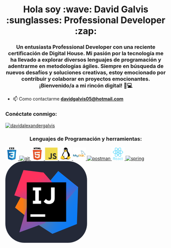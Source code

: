 <h1 align="center">Hola soy :wave: David Galvis :sunglasses: Professional Developer :zap:</h1>
<h3 align="center">Un entusiasta Professional Developer con una reciente certificación de Digital House. Mi pasión por la tecnología me ha llevado a explorar diversos lenguajes de programación y adentrarme en metodologías ágiles. Siempre en búsqueda de nuevos desafíos y soluciones creativas, estoy emocionado por contribuir y colaborar en proyectos emocionantes. ¡Bienvenido/a a mi rincón digital! 🚀💻</h3>

- 📫 Como contactarme **davidgalvis05@hotmail.com**

<h3 align="left">Conéctate conmigo:</h3>
<p align="left">
<a href="https://linkedin.com/in/davidalexandergalvis" target="blank"><img align="center" src="https://raw.githubusercontent.com/rahuldkjain/github-profile-readme-generator/master/src/images/icons/Social/linked-in-alt.svg" alt="davidalexandergalvis" height="30" width="40" /></a>
</p>

<h3 align="center">Lenguajes de Programación y herramientas:</h3>
<p align="left"> <a href="https://www.w3schools.com/css/" target="_blank" rel="noreferrer"> <img src="https://raw.githubusercontent.com/devicons/devicon/master/icons/css3/css3-original-wordmark.svg" alt="css3" width="40" height="40"/> </a> <a href="https://git-scm.com/" target="_blank" rel="noreferrer"> <img src="https://www.vectorlogo.zone/logos/git-scm/git-scm-icon.svg" alt="git" width="40" height="40"/> </a> <a href="https://www.w3.org/html/" target="_blank" rel="noreferrer"> <img src="https://raw.githubusercontent.com/devicons/devicon/master/icons/html5/html5-original-wordmark.svg" alt="html5" width="40" height="40"/> </a> <a href="https://developer.mozilla.org/en-US/docs/Web/JavaScript" target="_blank" rel="noreferrer"> <img src="https://raw.githubusercontent.com/devicons/devicon/master/icons/javascript/javascript-original.svg" alt="javascript" width="40" height="40"/> </a> <a href="https://www.linux.org/" target="_blank" rel="noreferrer"> <img src="https://raw.githubusercontent.com/devicons/devicon/master/icons/linux/linux-original.svg" alt="linux" width="40" height="40"/> </a> <a href="https://www.mysql.com/" target="_blank" rel="noreferrer"> <img src="https://raw.githubusercontent.com/devicons/devicon/master/icons/mysql/mysql-original-wordmark.svg" alt="mysql" width="40" height="40"/> </a> <a href="https://postman.com" target="_blank" rel="noreferrer"> <img src="https://www.vectorlogo.zone/logos/getpostman/getpostman-icon.svg" alt="postman" width="40" height="40"/> </a> <a href="https://reactjs.org/" target="_blank" rel="noreferrer"> <img src="https://raw.githubusercontent.com/devicons/devicon/master/icons/react/react-original-wordmark.svg" alt="react" width="40" height="40"/> </a> <a href="https://spring.io/" target="_blank" rel="noreferrer"> <img src="https://www.vectorlogo.zone/logos/springio/springio-icon.svg" alt="spring" width="40" height="40"/> </a> 
<svg xmlns="http://www.w3.org/2000/svg" width="256" height="256" fill="none" viewBox="0 0 256 256"><rect width="256" height="256" fill="#242938" rx="60"/><path fill="url(#paint0_linear_159_762)" d="M78.5714 184L30.2856 145.714L54.2856 101.143L123.143 128L78.5714 184Z"/><path fill="url(#paint1_linear_159_762)" d="M228 81.4285L224.286 197.143L147.429 228L101.143 198.286L168.857 128L139.143 63.1428L165.714 31.1428L228 81.4285Z"/><path fill="url(#paint2_linear_159_762)" d="M228 81.4285L167.143 153.429L139.143 63.1428L165.714 31.1428L228 81.4285Z"/><path fill="url(#paint3_linear_159_762)" d="M124.286 194L44 223.143L56.8571 178L73.7143 122.571L28 107.143L56.8571 28L119.714 35.7143L181.429 106.286L124.286 194Z"/><path fill="#000" d="M190.571 66.5715H67.1428V190H190.571V66.5715Z"/><path fill="#fff" d="M124.857 166.857H78.5713V174.571H124.857V166.857Z"/><path fill="#fff" d="M112 92.0001V82.5715H86.2856V92.0001H93.7142V124.286H86.2856V133.714H112V124.286H104.857V92.0001H112Z"/><path fill="#fff" d="M136.571 134.572C132.571 134.572 129.143 133.714 126.571 132.286C124 130.857 121.714 128.857 120 126.857L127.143 118.857C128.571 120.572 130 121.714 131.429 122.572C132.857 123.429 134.571 124 136.286 124C138.286 124 140 123.429 141.429 122C142.571 120.572 143.143 118.572 143.143 115.429V82.5715H154.571V116C154.571 119.143 154.286 121.714 153.429 124C152.571 126.286 151.429 128 149.714 129.714C148.286 131.143 146.286 132.572 144 133.143C141.714 134 139.429 134.572 136.571 134.572Z"/><defs><linearGradient id="paint0_linear_159_762" x1="30.256" x2="123.192" y1="142.541" y2="142.541" gradientUnits="userSpaceOnUse"><stop offset=".258" stop-color="#F97A12"/><stop offset=".459" stop-color="#B07B58"/><stop offset=".724" stop-color="#577BAE"/><stop offset=".91" stop-color="#1E7CE5"/><stop offset="1" stop-color="#087CFA"/></linearGradient><linearGradient id="paint1_linear_159_762" x1="101.621" x2="254.926" y1="99.086" y2="183.914" gradientUnits="userSpaceOnUse"><stop stop-color="#F97A12"/><stop offset=".072" stop-color="#CB7A3E"/><stop offset=".154" stop-color="#9E7B6A"/><stop offset=".242" stop-color="#757B91"/><stop offset=".334" stop-color="#537BB1"/><stop offset=".432" stop-color="#387CCC"/><stop offset=".538" stop-color="#237CE0"/><stop offset=".655" stop-color="#147CEF"/><stop offset=".792" stop-color="#0B7CF7"/><stop offset="1" stop-color="#087CFA"/></linearGradient><linearGradient id="paint2_linear_159_762" x1="208.651" x2="165.972" y1="150.615" y2="23.088" gradientUnits="userSpaceOnUse"><stop stop-color="#FE315D"/><stop offset=".078" stop-color="#CB417E"/><stop offset=".16" stop-color="#9E4E9B"/><stop offset=".247" stop-color="#755BB4"/><stop offset=".339" stop-color="#5365CA"/><stop offset=".436" stop-color="#386DDB"/><stop offset=".541" stop-color="#2374E9"/><stop offset=".658" stop-color="#1478F3"/><stop offset=".794" stop-color="#0B7BF8"/><stop offset="1" stop-color="#087CFA"/></linearGradient><linearGradient id="paint3_linear_159_762" x1="58.63" x2="186.639" y1="75.066" y2="286.8" gradientUnits="userSpaceOnUse"><stop stop-color="#FE315D"/><stop offset=".04" stop-color="#F63462"/><stop offset=".104" stop-color="#DF3A71"/><stop offset=".167" stop-color="#C24383"/><stop offset=".291" stop-color="#AD4A91"/><stop offset=".55" stop-color="#755BB4"/><stop offset=".917" stop-color="#1D76ED"/><stop offset="1" stop-color="#087CFA"/></linearGradient></defs></svg>

</p>
